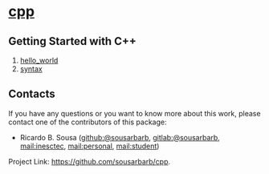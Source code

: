 # [cpp](https://github.com/sousarbarb/cpp)

## Getting Started with C++

1. [hello_world](/projects/hello_world/)
2. [syntax](/projects/syntax/)

## Contacts

If you have any questions or you want to know more about this work, please
contact one of the contributors of this package:
- Ricardo B. Sousa
  ([github:@sousarbarb](https://github.com/sousarbarb/),
  [gitlab:@sousarbarb](https://gitlab.com/sousarbarb),
  [mail:inesctec](mailto:ricardo.b.sousa@inesctec.pt),
  [mail:personal](mailto:sousa.ricardob@outlook.com),
  [mail:student](mailto:up201503004@edu.fe.up.pt))

Project Link: https://github.com/sousarbarb/cpp.
